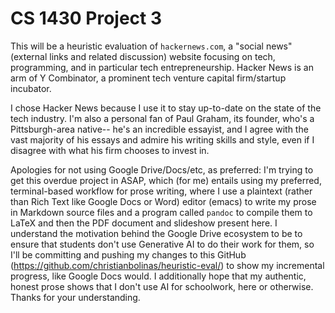 # CS 1430 Project 3
This will be a heuristic evaluation of `hackernews.com`, a "social news" (external links and related discussion) website focusing on tech, programming, and in particular tech entrepreneurship. Hacker News is an arm of Y Combinator, a prominent tech venture capital firm/startup incubator.

I chose Hacker News because I use it to stay up-to-date on the state of the tech industry. I'm also a personal fan of Paul Graham, its founder, who's a Pittsburgh-area native-- he's an incredible essayist, and I agree with the vast majority of his essays and admire his writing skills and style, even if I disagree with what his firm chooses to invest in.

Apologies for not using Google Drive/Docs/etc, as preferred: I'm trying to get this overdue project in ASAP, which (for me) entails using my preferred, terminal-based workflow for prose writing, where I use a plaintext (rather than Rich Text like Google Docs or Word) editor (emacs) to write my prose in Markdown source files and a program called `pandoc` to compile them to LaTeX and then the PDF document and slideshow present here. I understand the motivation behind the Google Drive ecosystem to be to ensure that students don't use Generative AI to do their work for them, so I'll be committing and pushing my changes to this GitHub (https://github.com/christianbolinas/heuristic-eval/) to show my incremental progress, like Google Docs would. I additionally hope that my authentic, honest prose shows that I don't use AI for schoolwork, here or otherwise. Thanks for your understanding.

